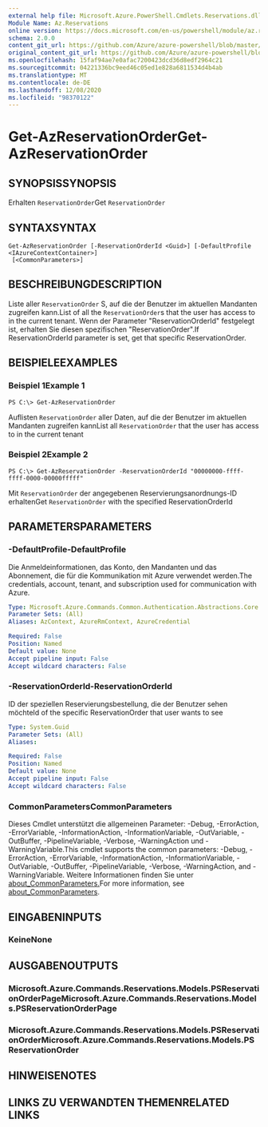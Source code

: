 ```yaml
---
external help file: Microsoft.Azure.PowerShell.Cmdlets.Reservations.dll-Help.xml
Module Name: Az.Reservations
online version: https://docs.microsoft.com/en-us/powershell/module/az.reservations/get-azreservationorder
schema: 2.0.0
content_git_url: https://github.com/Azure/azure-powershell/blob/master/src/Reservations/Reservations/help/Get-AzReservationOrder.md
original_content_git_url: https://github.com/Azure/azure-powershell/blob/master/src/Reservations/Reservations/help/Get-AzReservationOrder.md
ms.openlocfilehash: 15faf94ae7e0afac7200423dcd36d8edf2964c21
ms.sourcegitcommit: 04221336bc9eed46c05ed1e828a6811534d4b4ab
ms.translationtype: MT
ms.contentlocale: de-DE
ms.lasthandoff: 12/08/2020
ms.locfileid: "98370122"
---
```

# <span data-ttu-id="ce08b-101">Get-AzReservationOrder</span><span class="sxs-lookup"><span data-stu-id="ce08b-101">Get-AzReservationOrder</span></span>

## <span data-ttu-id="ce08b-102">SYNOPSIS</span><span class="sxs-lookup"><span data-stu-id="ce08b-102">SYNOPSIS</span></span>
<span data-ttu-id="ce08b-103">Erhalten `ReservationOrder`</span><span class="sxs-lookup"><span data-stu-id="ce08b-103">Get `ReservationOrder`</span></span>

## <span data-ttu-id="ce08b-104">SYNTAX</span><span class="sxs-lookup"><span data-stu-id="ce08b-104">SYNTAX</span></span>

```
Get-AzReservationOrder [-ReservationOrderId <Guid>] [-DefaultProfile <IAzureContextContainer>]
 [<CommonParameters>]
```

## <span data-ttu-id="ce08b-105">BESCHREIBUNG</span><span class="sxs-lookup"><span data-stu-id="ce08b-105">DESCRIPTION</span></span>
<span data-ttu-id="ce08b-106">Liste aller `ReservationOrder` S, auf die der Benutzer im aktuellen Mandanten zugreifen kann.</span><span class="sxs-lookup"><span data-stu-id="ce08b-106">List of all the `ReservationOrder`s that the user has access to in the current tenant.</span></span> <span data-ttu-id="ce08b-107">Wenn der Parameter "ReservationOrderId" festgelegt ist, erhalten Sie diesen spezifischen "ReservationOrder".</span><span class="sxs-lookup"><span data-stu-id="ce08b-107">If ReservationOrderId parameter is set, get that specific ReservationOrder.</span></span>

## <span data-ttu-id="ce08b-108">BEISPIELE</span><span class="sxs-lookup"><span data-stu-id="ce08b-108">EXAMPLES</span></span>

### <span data-ttu-id="ce08b-109">Beispiel 1</span><span class="sxs-lookup"><span data-stu-id="ce08b-109">Example 1</span></span>
```
PS C:\> Get-AzReservationOrder
```

<span data-ttu-id="ce08b-110">Auflisten `ReservationOrder` aller Daten, auf die der Benutzer im aktuellen Mandanten zugreifen kann</span><span class="sxs-lookup"><span data-stu-id="ce08b-110">List all `ReservationOrder` that the user has access to in the current tenant</span></span>

### <span data-ttu-id="ce08b-111">Beispiel 2</span><span class="sxs-lookup"><span data-stu-id="ce08b-111">Example 2</span></span>
```
PS C:\> Get-AzReservationOrder -ReservationOrderId "00000000-ffff-ffff-0000-00000fffff"
```

<span data-ttu-id="ce08b-112">Mit `ReservationOrder` der angegebenen Reservierungsanordnungs-ID erhalten</span><span class="sxs-lookup"><span data-stu-id="ce08b-112">Get `ReservationOrder` with the specified ReservationOrderId</span></span>

## <span data-ttu-id="ce08b-113">PARAMETERS</span><span class="sxs-lookup"><span data-stu-id="ce08b-113">PARAMETERS</span></span>

### <span data-ttu-id="ce08b-114">-DefaultProfile</span><span class="sxs-lookup"><span data-stu-id="ce08b-114">-DefaultProfile</span></span>
<span data-ttu-id="ce08b-115">Die Anmeldeinformationen, das Konto, den Mandanten und das Abonnement, die für die Kommunikation mit Azure verwendet werden.</span><span class="sxs-lookup"><span data-stu-id="ce08b-115">The credentials, account, tenant, and subscription used for communication with Azure.</span></span>

```yaml
Type: Microsoft.Azure.Commands.Common.Authentication.Abstractions.Core.IAzureContextContainer
Parameter Sets: (All)
Aliases: AzContext, AzureRmContext, AzureCredential

Required: False
Position: Named
Default value: None
Accept pipeline input: False
Accept wildcard characters: False
```

### <span data-ttu-id="ce08b-116">-ReservationOrderId</span><span class="sxs-lookup"><span data-stu-id="ce08b-116">-ReservationOrderId</span></span>
<span data-ttu-id="ce08b-117">ID der speziellen Reservierungsbestellung, die der Benutzer sehen möchte</span><span class="sxs-lookup"><span data-stu-id="ce08b-117">Id of the specific ReservationOrder that user wants to see</span></span>

```yaml
Type: System.Guid
Parameter Sets: (All)
Aliases:

Required: False
Position: Named
Default value: None
Accept pipeline input: False
Accept wildcard characters: False
```

### <span data-ttu-id="ce08b-118">CommonParameters</span><span class="sxs-lookup"><span data-stu-id="ce08b-118">CommonParameters</span></span>
<span data-ttu-id="ce08b-119">Dieses Cmdlet unterstützt die allgemeinen Parameter: -Debug, -ErrorAction, -ErrorVariable, -InformationAction, -InformationVariable, -OutVariable, -OutBuffer, -PipelineVariable, -Verbose, -WarningAction und -WarningVariable.</span><span class="sxs-lookup"><span data-stu-id="ce08b-119">This cmdlet supports the common parameters: -Debug, -ErrorAction, -ErrorVariable, -InformationAction, -InformationVariable, -OutVariable, -OutBuffer, -PipelineVariable, -Verbose, -WarningAction, and -WarningVariable.</span></span> <span data-ttu-id="ce08b-120">Weitere Informationen finden Sie unter [about_CommonParameters.](http://go.microsoft.com/fwlink/?LinkID=113216)</span><span class="sxs-lookup"><span data-stu-id="ce08b-120">For more information, see [about_CommonParameters](http://go.microsoft.com/fwlink/?LinkID=113216).</span></span>

## <span data-ttu-id="ce08b-121">EINGABEN</span><span class="sxs-lookup"><span data-stu-id="ce08b-121">INPUTS</span></span>

### <span data-ttu-id="ce08b-122">Keine</span><span class="sxs-lookup"><span data-stu-id="ce08b-122">None</span></span>

## <span data-ttu-id="ce08b-123">AUSGABEN</span><span class="sxs-lookup"><span data-stu-id="ce08b-123">OUTPUTS</span></span>

### <span data-ttu-id="ce08b-124">Microsoft.Azure.Commands.Reservations.Models.PSReservationOrderPage</span><span class="sxs-lookup"><span data-stu-id="ce08b-124">Microsoft.Azure.Commands.Reservations.Models.PSReservationOrderPage</span></span>

### <span data-ttu-id="ce08b-125">Microsoft.Azure.Commands.Reservations.Models.PSReservationOrder</span><span class="sxs-lookup"><span data-stu-id="ce08b-125">Microsoft.Azure.Commands.Reservations.Models.PSReservationOrder</span></span>

## <span data-ttu-id="ce08b-126">HINWEISE</span><span class="sxs-lookup"><span data-stu-id="ce08b-126">NOTES</span></span>

## <span data-ttu-id="ce08b-127">LINKS ZU VERWANDTEN THEMEN</span><span class="sxs-lookup"><span data-stu-id="ce08b-127">RELATED LINKS</span></span>
